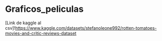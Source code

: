 # Graficos_peliculas


[Link de kaggle al csv]!https://www.kaggle.com/datasets/stefanoleone992/rotten-tomatoes-movies-and-critic-reviews-dataset
